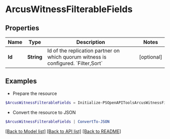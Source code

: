 # ArcusWitnessFilterableFields
## Properties

Name | Type | Description | Notes
------------ | ------------- | ------------- | -------------
**Id** | **String** | Id of the replication partner on which quorum witness is configured. &#x60;Filter,Sort&#x60; | [optional] 

## Examples

- Prepare the resource
```powershell
$ArcusWitnessFilterableFields = Initialize-PSOpenAPIToolsArcusWitnessFilterableFields  -Id 5a5ce66d4814a5e5156de428abb0a589
```

- Convert the resource to JSON
```powershell
$ArcusWitnessFilterableFields | ConvertTo-JSON
```

[[Back to Model list]](../README.md#documentation-for-models) [[Back to API list]](../README.md#documentation-for-api-endpoints) [[Back to README]](../README.md)

